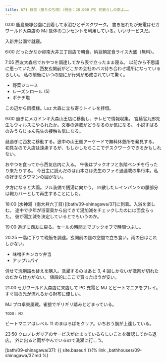 ```yaml
---
title: 671 日目（曇りのち雨）（残金：28,000 円）花散らしの雨よ……
---
```


0:00 鹿島庚塚公園に到着して水浴びとデスクワーク。
書き忘れたが充電はセガワールド大森店の MJ 筐体のコンセントを利用している。いいサービスだ。

入新井公園で就寝。

6:00 だったかなか卯南大井三丁目店で朝食。納豆朝定食ライス大盛（無料）。

7:05 西友大森店でおやつを調達してから表で立ったまま寝る。
以前から不思議に思っていたが、西友玄関前がどこかの会社のバス待ち合わせ場所になっているらしい。
私の前後にいつの間にか行列が形成されていて驚く。

* 野菜ジュース
* レーズンロール (5)
* ポテチ塩

この辺から雨模様。Luz 大森に立ち寄りトイレを拝借。

9:00 過ぎにメガドンキ大森山王店に移動し、テレビで情報収集。
宮藤官九郎先生もウィルスにやられたか。文春の連載がどうなるのか気になる。
小説すばるのみうらじゅん先生の接触も気になる。

昼過ぎに西友に移動する。途中の山王側アーケードで無料休憩所を発見する。
初見なので入店は遠慮するが、もしかしたらここでデスクワークできるかもしれない。

おやつを食ってから西友店内に入る。
午後はブックオフと各階ベンチを行ったり来たりする。
今日主に読んだのは山本さほ先生のファミ通連載の単行本。私の好きなタワマンの回がない。

夕方になると大雨。フル装備で銭湯に向かう。
四散したレインパンツの腰部分は鞄カバーとして再生することにした。

18:00 [水神湯（南大井六丁目）][bath/09-shinagawa/37]に到着。入浴を楽しむ。
途中で少年が浴室奥から出てきて湯加減をチェックしたのには面食らった。
彼が湯加減を決定しているとでもいうのか。

19:00 過ぎに西友に戻る。セールの時間までブックオフで時間つぶし。

20:25 一階に下りて晩飯を調達。玄関前の謎の空間で立ち食い。雨の日はこれしかない。

* 味噌チキンカツ弁当
* アップルパイ

併せて洗剤詰め替えを購入。洗濯するのはあと 3, 4 回しかないが洗剤が切れたのだから仕方がない。
値段的にここで買ったほうが安い。

21:00 セガワールド大森店に来店して PC 充電と MJ とビートマニアをプレイ。
すぐ蛍の光が流れるから財布に優しい。

MJ プロ卓東風戦。雀狼でギリギリ踏みとどまっている。

```text
TODO: MJ
```

ビートマニアはレベル 11 のまほろばをクリア。いちおう腕が上達している。

23:50 クロノレガリアのサービスが止まっているらしいことを確認してから退店。
外に出ると雨がやんでいるので洗濯に行こう。

[bath/09-shinagawa/37]: {{ site.baseurl }}{% link _bathhouses/09-shinagawa/37.md %}
